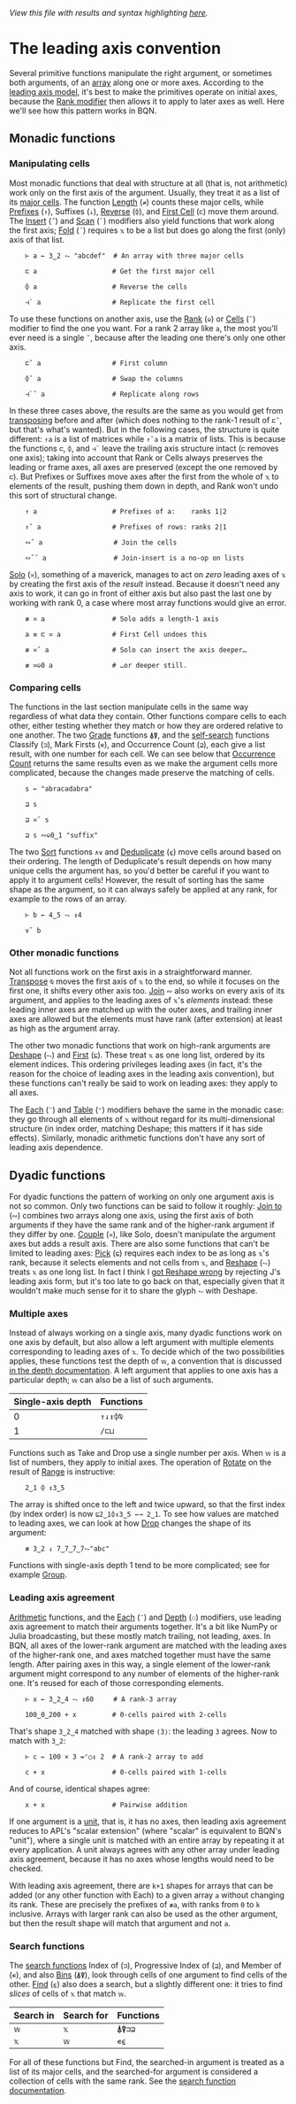 *View this file with results and syntax highlighting [here](https://mlochbaum.github.io/BQN/doc/leading.html).*

# The leading axis convention

Several primitive functions manipulate the right argument, or sometimes both arguments, of an [array](array.md) along one or more axes. According to the [leading axis model](https://aplwiki.com/wiki/Leading_axis_theory), it's best to make the primitives operate on initial axes, because the [Rank modifier](rank.md) then allows it to apply to later axes as well. Here we'll see how this pattern works in BQN.

## Monadic functions

### Manipulating cells

Most monadic functions that deal with structure at all (that is, not arithmetic) work only on the first axis of the argument. Usually, they treat it as a list of its [major cells](array.md#cells). The function [Length](shape.md) (`≠`) counts these major cells, while [Prefixes](prefixes.md) (`↑`), Suffixes (`↓`), [Reverse](reverse.md) (`⌽`), and [First Cell](select.md#first-cell) (`⊏`) move them around. The [Insert](fold.md#insert) (`˝`) and [Scan](scan.md) (`` ` ``) modifiers also yield functions that work along the first axis; [Fold](fold.md) (`´`) requires `𝕩` to be a list but does go along the first (only) axis of that list.

        ⊢ a ← 3‿2 ⥊ "abcdef"  # An array with three major cells

        ⊏ a                   # Get the first major cell

        ⌽ a                   # Reverse the cells

        ⊣` a                  # Replicate the first cell

To use these functions on another axis, use the [Rank](rank.md#rank) (`⎉`) or [Cells](rank.md#cells) (`˘`) modifier to find the one you want. For a rank 2 array like `a`, the most you'll ever need is a single `˘`, because after the leading one there's only one other axis.

        ⊏˘ a                  # First column

        ⌽˘ a                  # Swap the columns

        ⊣`˘ a                 # Replicate along rows

In these three cases above, the results are the same as you would get from [transposing](transpose.md) before and after (which does nothing to the rank-1 result of `⊏˘`, but that's what's wanted). But in the following cases, the structure is quite different: `↑a` is a list of matrices while `↑˘a` is a matrix of lists. This is because the functions `⊏`, `⌽`, and `` ⊣` `` leave the trailing axis structure intact (`⊏` removes one axis); taking into account that Rank or Cells always preserves the leading or frame axes, all axes are preserved (except the one removed by `⊏`). But Prefixes or Suffixes move axes after the first from the whole of `𝕩` to elements of the result, pushing them down in depth, and Rank won't undo this sort of structural change.

        ↑ a                   # Prefixes of a:    ranks 1|2

        ↑˘ a                  # Prefixes of rows: ranks 2|1

        ∾˝ a                  # Join the cells

        ∾˝˘ a                 # Join-insert is a no-op on lists

[Solo](couple.md) (`≍`), something of a maverick, manages to act on *zero* leading axes of `𝕩` by creating the first axis of the *result* instead. Because it doesn't need any axis to work, it can go in front of either axis but also past the last one by working with rank 0, a case where most array functions would give an error.

        ≢ ≍ a                 # Solo adds a length-1 axis

        a ≡ ⊏ ≍ a             # First Cell undoes this

        ≢ ≍˘ a                # Solo can insert the axis deeper…

        ≢ ≍⎉0 a               # …or deeper still.

### Comparing cells

The functions in the last section manipulate cells in the same way regardless of what data they contain. Other functions compare cells to each other, either testing whether they match or how they are ordered relative to one another. The two [Grade](order.md#grade) functions `⍋⍒`, and the [self-search](selfcmp.md) functions Classify (`⊐`), Mark Firsts (`∊`), and Occurrence Count (`⊒`), each give a list result, with one number for each cell. We can see below that [Occurrence Count](selfcmp.md#occurrence-count) returns the same results even as we make the argument cells more complicated, because the changes made preserve the matching of cells.

        s ← "abracadabra"

        ⊒ s

        ⊒ ≍˘ s

        ⊒ s ∾⎉0‿1 "suffix"

The two [Sort](order.md#sort) functions `∧∨` and [Deduplicate](selfcmp.md#deduplicate) (`⍷`) move cells around based on their ordering. The length of Deduplicate's result depends on how many unique cells the argument has, so you'd better be careful if you want to apply it to argument cells! However, the result of sorting has the same shape as the argument, so it can always safely be applied at any rank, for example to the rows of an array.

        ⊢ b ← 4‿5 ⥊ ↕4

        ∨˘ b

### Other monadic functions

Not all functions work on the first axis in a straightforward manner. [Transpose](transpose.md) `⍉` moves the first axis of `𝕩` to the end, so while it focuses on the first one, it shifts every other axis too. [Join](join.md) `∾` also works on every axis of its argument, and applies to the leading axes of `𝕩`'s *elements* instead: these leading inner axes are matched up with the outer axes, and trailing inner axes are allowed but the elements must have rank (after extension) at least as high as the argument array.

The other two monadic functions that work on high-rank arguments are [Deshape](reshape.md#deshape) (`⥊`) and [First](pick.md#first) (`⊑`). These treat `𝕩` as one long list, ordered by its element indices. This ordering privileges leading axes (in fact, it's the reason for the choice of leading axes in the leading axis convention), but these functions can't really be said to work on leading axes: they apply to all axes.

The [Each](map.md) (`¨`) and [Table](map.md#table) (`⌜`) modifiers behave the same in the monadic case: they go through all elements of `𝕩` without regard for its multi-dimensional structure (in index order, matching Deshape; this matters if it has side effects). Similarly, monadic arithmetic functions don't have any sort of leading axis dependence.

## Dyadic functions

For dyadic functions the pattern of working on only one argument axis is not so common. Only two functions can be said to follow it roughly: [Join to](join.md) (`∾`) combines two arrays along one axis, using the first axis of both arguments if they have the same rank and of the higher-rank argument if they differ by one. [Couple](couple.md) (`≍`), like Solo, doesn't manipulate the argument axes but adds a result axis. There are also some functions that can't be limited to leading axes: [Pick](pick.md) (`⊑`) requires each index to be as long as `𝕩`'s rank, because it selects elements and not cells from `𝕩`, and [Reshape](reshape.md) (`⥊`) treats `𝕩` as one long list. In fact I think I [got Reshape wrong](../commentary/problems.md#deshape-and-reshape-cant-ignore-trailing-axes) by rejecting J's leading axis form, but it's too late to go back on that, especially given that it wouldn't make much sense for it to share the glyph `⥊` with Deshape.

### Multiple axes

Instead of always working on a single axis, many dyadic functions work on one axis by default, but also allow a left argument with multiple elements corresponding to leading axes of `𝕩`. To decide which of the two possibilities applies, these functions test the depth of `𝕨`, a convention that is discussed [in the depth documentation](depth.md#testing-depth-for-multiple-axis-primitives). A left argument that applies to one axis has a particular depth; `𝕨` can also be a list of such arguments.

| Single-axis depth | Functions
|-------------------|----------
| 0                 | `↑↓↕⌽⍉`
| 1                 | `/⊏⊔`

Functions such as Take and Drop use a single number per axis. When `𝕨` is a list of numbers, they apply to initial axes. The operation of [Rotate](reverse.md#rotate) on the result of [Range](range.md) is instructive:

        2‿1 ⌽ ↕3‿5

The array is shifted once to the left and twice upward, so that the first index (by index order) is now `⊑2‿1⌽↕3‿5 ←→ 2‿1`. To see how values are matched to leading axes, we can look at how [Drop](take.md) changes the shape of its argument:

        ≢ 3‿2 ↓ 7‿7‿7‿7⥊"abc"

Functions with single-axis depth 1 tend to be more complicated; see for example [Group](group.md#multidimensional-grouping).

### Leading axis agreement

[Arithmetic](arithmetic.md) functions, and the [Each](map.md#each) (`¨`) and [Depth](depth.md#the-depth-modifier) (`⚇`) modifiers, use leading axis agreement to match their arguments together. It's a bit like NumPy or Julia broadcasting, but these mostly match trailing, not leading, axes. In BQN, all axes of the lower-rank argument are matched with the leading axes of the higher-rank one, and axes matched together must have the same length. After pairing axes in this way, a single element of the lower-rank argument might correspond to any number of elements of the higher-rank one. It's reused for each of those corresponding elements.

        ⊢ x ← 3‿2‿4 ⥊ ↕60     # A rank-3 array

        100‿0‿200 + x         # 0-cells paired with 2-cells

That's shape `3‿2‿4` matched with shape `⟨3⟩`: the leading `3` agrees. Now to match with `3‿2`:

        ⊢ c ← 100 × 3 =⌜○↕ 2  # A rank-2 array to add

        c + x                 # 0-cells paired with 1-cells

And of course, identical shapes agree:

        x + x                 # Pairwise addition

If one argument is a [unit](enclose.md#whats-a-unit), that is, it has no axes, then leading axis agreement reduces to APL's "scalar extension" (where "scalar" is equivalent to BQN's "unit"), where a single unit is matched with an entire array by repeating it at every application. A unit always agrees with any other array under leading axis agreement, because it has no axes whose lengths would need to be checked.

With leading axis agreement, there are `k+1` shapes for arrays that can be added (or any other function with Each) to a given array `a` without changing its rank. These are precisely the prefixes of `≢a`, with ranks from `0` to `k` inclusive. Arrays with larger rank can also be used as the other argument, but then the result shape will match that argument and not `a`.

### Search functions

The [search functions](search.md) Index of (`⊐`), Progressive Index of (`⊒`), and Member of (`∊`), and also [Bins](order.md#bins) (`⍋⍒`), look through cells of one argument to find cells of the other. [Find](find.md) (`⍷`) also does a search, but a slightly different one: it tries to find *slices* of cells of `𝕩` that match `𝕨`.

| Search in | Search for | Functions
|-----------|------------|----------
| `𝕨`       | `𝕩`        | `⍋⍒⊐⊒`
| `𝕩`       | `𝕨`        | `∊⍷`

For all of these functions but Find, the searched-in argument is treated as a list of its major cells, and the searched-for argument is considered a collection of cells with the same rank. See the [search function documentation](search.md#higher-ranks).
